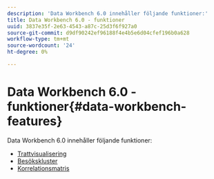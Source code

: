 ```yaml
---
description: 'Data Workbench 6.0 innehåller följande funktioner:'
title: Data Workbench 6.0 - funktioner
uuid: 3837e35f-2e63-4543-a87c-25d3f6f927a0
source-git-commit: d9df90242ef96188f4e4b5e6d04cfef196b0a628
workflow-type: tm+mt
source-wordcount: '24'
ht-degree: 0%

---
```



# Data Workbench 6.0 - funktioner{#data-workbench-features}

Data Workbench 6.0 innehåller följande funktioner:

* [Trattvisualisering](/help/home/c-get-started/c-analysis-vis/c-funnel-visualization/c-funnel-visualization.md)
* [Besökskluster](/help/home/c-get-started/c-analysis-vis/c-visitor-cluster/c-visitor-cluster.md)
* [Korrelationsmatris](/help/home/c-get-started/c-analysis-vis/c-correlation-analysis/c-correlation-analysis.md)
